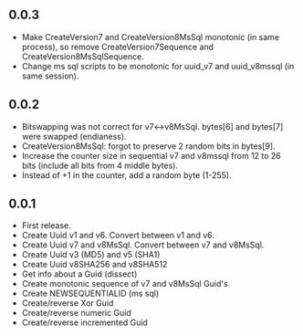 ## 0.0.3
* Make CreateVersion7 and CreateVersion8MsSql monotonic (in same process), so remove CreateVersion7Sequence and CreateVersion8MsSqlSequence.
* Change ms sql scripts to be monotonic for uuid_v7 and uuid_v8mssql (in same session).

## 0.0.2
* Bitswapping was not correct for v7<->v8MsSql. bytes[6] and bytes[7] were swapped (endianess).
* CreateVersion8MsSql: forgot to preserve 2 random bits in bytes[9].
* Increase the counter size in sequential v7 and v8mssql from 12 to 26 bits (include all bits from 4 middle bytes).
* Instead of +1 in the counter, add a random byte (1-255).

## 0.0.1
* First release.
* Create Uuid v1 and v6. Convert between v1 and v6.
* Create Uuid v7 and v8MsSql. Convert between v7 and v8MsSql.
* Create Uuid v3 (MD5) and v5 (SHA1)
* Create Uuid v8SHA256 and v8SHA512
* Get info about a Guid (dissect)
* Create monotonic sequence of v7 and v8MsSql Guid's
* Create NEWSEQUENTIALID (ms sql)
* Create/reverse Xor Guid
* Create/reverse numeric Guid
* Create/reverse incremented Guid


